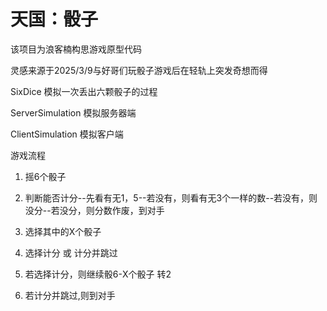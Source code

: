 # 天国：骰子

该项目为浪客楠构思游戏原型代码

灵感来源于2025/3/9与好哥们玩骰子游戏后在轻轨上突发奇想而得

SixDice 模拟一次丢出六颗骰子的过程

ServerSimulation 模拟服务器端

ClientSimulation 模拟客户端

游戏流程

1. 摇6个骰子

2. 判断能否计分--先看有无1，5--若没有，则看有无3个一样的数--若没有，则没分--若没分，则分数作废，到对手

3. 选择其中的X个骰子

4. 选择计分 或 计分并跳过

5. 若选择计分，则继续骰6-X个骰子 转2

6. 若计分并跳过,则到对手



